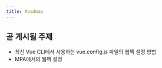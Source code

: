 ```yaml
---
title: Roadmap
---
```


## 곧 게시될 주제

- 최신 Vue CLI에서 사용하는 vue.config.js 파일의 웹팩 설정 방법
- MPA에서의 웹팩 설정

